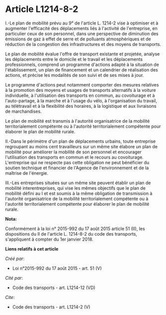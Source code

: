 # Article L1214-8-2

I.-Le plan de mobilité prévu au 9° de l'article L. 1214-2 vise à optimiser et à augmenter l'efficacité des déplacements liés
à l'activité de l'entreprise, en particulier ceux de son personnel, dans une perspective de diminution des émissions de gaz à
effet de serre et de polluants atmosphériques et de réduction de la congestion des infrastructures et des moyens de
transports. 

Le plan de mobilité évalue l'offre de transport existante et projetée, analyse les déplacements entre le domicile et le
travail et les déplacements professionnels, comprend un programme d'actions adapté à la situation de l'établissement, un plan
de financement et un calendrier de réalisation des actions, et précise les modalités de son suivi et de ses mises à jour. 

Le programme d'actions peut notamment comporter des mesures relatives à la promotion des moyens et usages de transports
alternatifs à la voiture individuelle, à l'utilisation des transports en commun, au covoiturage et à l'auto-partage, à la
marche et à l'usage du vélo, à l'organisation du travail, au télétravail et à la flexibilité des horaires, à la logistique et
aux livraisons de marchandises. 

Le plan de mobilité est transmis à l'autorité organisatrice de la mobilité territorialement compétente ou à l'autorité
territorialement compétente pour élaborer le plan de mobilité rurale. 

II.-Dans le périmètre d'un plan de déplacements urbains, toute entreprise regroupant au moins cent travailleurs sur un même
site élabore un plan de mobilité pour améliorer la mobilité de son personnel et encourager l'utilisation des transports en
commun et le recours au covoiturage. L'entreprise qui ne respecte pas cette obligation ne peut bénéficier du soutien
technique et financier de l'Agence de l'environnement et de la maîtrise de l'énergie. 

III.-Les entreprises situées sur un même site peuvent établir un plan de mobilité interentreprises, qui vise les mêmes
objectifs que le plan de mobilité défini au I et est soumis à la même obligation de transmission à l'autorité organisatrice
de la mobilité territorialement compétente ou à l'autorité territorialement compétente pour élaborer le plan de mobilité
rurale.

**Nota:**

Conformément à la loi n° 2015-992 du 17 août 2015 article 51 (II), les dispositions du II de l'article L. 1214-8-2 du code
des transports, s'appliquent à compter du 1er janvier 2018.

**Liens relatifs à cet article**

_Créé par_:

  - Loi n°2015-992 du 17 août 2015 - art. 51 (V)

_Cité par_:

  - Code des transports - art. L1214-12 (VD)

_Cite_:

  - Code des transports - art. L1214-2 (V)
